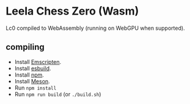 <!-- TODO: improve documentation! -->

Leela Chess Zero (Wasm)
===

Lc0 compiled to WebAssembly (running on WebGPU when supported).

compiling
---

- Install [Emscripten].
- Install [esbuild].
- Install [npm].
- Install [Meson].
- Run `npm install`
- Run `npm run build` (or `./build.sh`)

[Emscripten]: <https://emscripten.org/docs/getting_started/downloads.html>
[esbuild]: <https://esbuild.github.io/getting-started/>
[npm]: <https://docs.npmjs.com/cli/configuring-npm/install>
[Meson]: <https://mesonbuild.com/Getting-meson.html>
